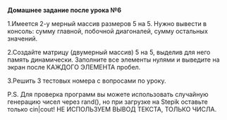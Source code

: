 **Домашнее задание после урока №6**

1.Имеется 2-у мерный массив размеров 5 на 5. Нужно вывести в консоль: сумму главной, побочной диагоналей, сумму остальных значений.

2.Создайте матрицу (двумерный массив) 5 на 5, выделив для него память динамически. Заполните все элементы нулями и выведите на экран после КАЖДОГО ЭЛЕМЕНТА пробел.

3.Решить 3 тестовых номера с вопросами по уроку.


P.S. Для проверка программ вы можете использовать случайную генерацию чисел через  rand(), но при загрузке на Stepik оставьте только cin|cout! НЕ ИСПОЛЬЗУЕМ ВЫВОД ТЕКСТА, ТОЛЬКО ЧИСЛА.
